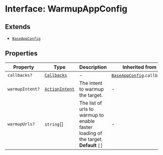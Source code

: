 # Interface: WarmupAppConfig

## Extends

- [`BaseAppConfig`](../../../DesignConfig.types/interfaces/base-app-config.md)

## Properties

| Property | Type | Description | Inherited from |
| ------ | ------ | ------ | ------ |
| `callbacks?` | [`Callbacks`](../../../Callbacks.types/interfaces/callbacks.md) | - | [`BaseAppConfig`](../../../DesignConfig.types/interfaces/base-app-config.md).`callbacks` |
| `warmupIntent?` | [`ActionIntent`](../../../ActionIntent.types/type-aliases/action-intent/index.md) | The intent to warmup the target. | - |
| `warmupUrls?` | `string`[] | The list of urls to warmup to enable faster loading of the target. **Default** `[]` | - |

